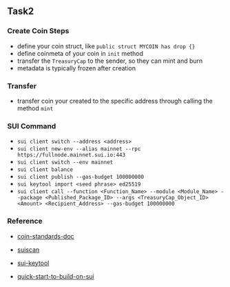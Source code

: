 ## Task2

### Create Coin Steps

- define your coin struct, like `public struct MYCOIN has drop {}`
- define coinmeta of your coin in `init` method
- transfer the `TreasuryCap` to the sender, so they can mint and burn
- metadata is typically frozen after creation

### Transfer 

- transfer coin your created to the specific address through calling the method `mint`

### SUI Command 

- `sui client switch --address <address> `
- `sui client new-env --alias mainnet --rpc https://fullnode.mainnet.sui.io:443`
- `sui client switch --env mainnet`
- `sui client balance`
- `sui client publish --gas-budget 100000000`
- `sui keytool import <seed phrase> ed25519  `
- `sui client call --function <Function_Name> --module <Module_Name> --package <Published_Package_ID> --args <TreasuryCap_Object_ID> <Amount> <Recipient_Address> --gas-budget 100000000`

### Reference

- [coin-standards-doc](https://docs.sui.io/standards/coin)

- [suiscan](https://suiscan.com/)

- [sui-keytool](https://docs.sui.io/references/cli/keytool)

- [quick-start-to-build-on-sui](https://docs.nodereal.io/reference/quick-start-to-build-on-sui)

  